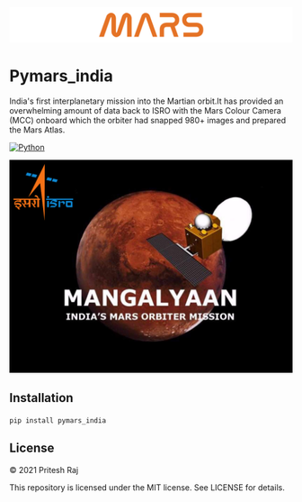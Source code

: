 ![alt text](https://github.com/Priteshraj10/Pymars_india/blob/master/files/mars-logo-title.png)
# Pymars_india
India's first interplanetary mission into the Martian orbit.It has provided an overwhelming amount of data back to ISRO with the Mars Colour Camera (MCC) onboard which the orbiter had snapped 980+ images and prepared the Mars Atlas.

[![Python](https://img.shields.io/pypi/pyversions/pymars_india.svg?style=plastic)](https://badge.fury.io/py/pymars_india)

![alt text](https://github.com/Priteshraj10/Pymars_india/blob/master/files/70685875.cms_.png)
## Installation
```pip install pymars_india```
## License

© 2021 Pritesh Raj

This repository is licensed under the MIT license. See LICENSE for details.